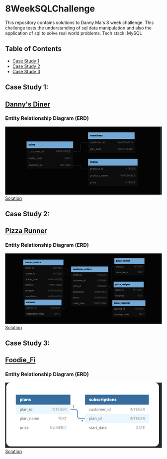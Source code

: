 # 8WeekSQLChallenge
This repository contains solutions to Danny Ma's 8 week challenge. This challenge tests the understanding of sql data manipulation and also the application of sql to solve real world problems.
Tech stack: MySQL

## Table of Contents 

- [Case Study 1](#case-study-1)
- [Case Study 2](#case-study-2)
- [Case Study 3](#case-study-3)

## Case Study 1:
## [Danny's Diner](https://8weeksqlchallenge.com/case-study-1/)
### Entity Relationship Diagram (ERD)
![ERD Danny's Diner](Images/ERD's/danny's_diner_ERD.jpg)
<br>
[Solution](https://github.com/OmarCypha700/8WeekSQLChallenge/blob/main/WEEK%201%3A%20Danny's%20Diner.md)

## Case Study 2:
## [Pizza Runner](https://8weeksqlchallenge.com/case-study-2/)
### Entity Relationship Diagram (ERD)
![ERD Pizza Runner](Images/ERD's/pizza_runner_ERD.jpg)
<br>
[Solution](https://github.com/OmarCypha700/8WeekSQLChallenge/blob/main/Week%202%3A%20Pizza%20Runner.md)

## Case Study 3:
## [Foodie_Fi](https://8weeksqlchallenge.com/case-study-3/)
### Entity Relationship Diagram (ERD)
![ERD Pizza Runner](Images/ERD's/foodie_fi_ERD.jpg)
<br>
[Solution](https://github.com/OmarCypha700/8WeekSQLChallenge/blob/main/WEEK%203%3A%20Foodie_FI.md)

